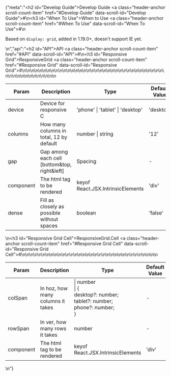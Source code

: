 {"meta":"<h2 id=\"Develop Guide\">Develop Guide <a class=\"header-anchor scroll-count-item\" href=\"#Develop Guide\" data-scroll-id=\"Develop Guide\">#</a></h2>\n<h3 id=\"When To Use\">When to Use <a class=\"header-anchor scroll-count-item\" href=\"#When To Use\" data-scroll-id=\"When To Use\">#</a></h3>\n<p>Based on <code>display: grid</code>, added in 1.19.0+, doesn&apos;t support IE yet.</p>\n","api":"<h2 id=\"API\">API <a class=\"header-anchor scroll-count-item\" href=\"#API\" data-scroll-id=\"API\">#</a></h2>\n<h3 id=\"Responsive Grid\">ResponsiveGrid <a class=\"header-anchor scroll-count-item\" href=\"#Responsive Grid\" data-scroll-id=\"Responsive Grid\">#</a></h3>\n<table>\n<thead>\n<tr>\n<th>Param</th>\n<th>Description</th>\n<th>Type</th>\n<th>Default Value</th>\n<th>Required</th>\n</tr>\n</thead>\n<tbody>\n<tr>\n<td>device</td>\n<td>Device for responsive C</td>\n<td>&apos;phone&apos; | &apos;tablet&apos; | &apos;desktop&apos;</td>\n<td>&apos;desktop&apos;</td>\n<td></td>\n</tr>\n<tr>\n<td>columns</td>\n<td>How many columns in total, 12 by default</td>\n<td>number | string</td>\n<td>&apos;12&apos;</td>\n<td></td>\n</tr>\n<tr>\n<td>gap</td>\n<td>Gap among each cell [bottom&amp;top, right&amp;left]</td>\n<td>Spacing</td>\n<td>-</td>\n<td></td>\n</tr>\n<tr>\n<td>component</td>\n<td>The html tag to be rendered</td>\n<td>keyof React.JSX.IntrinsicElements</td>\n<td>&apos;div&apos;</td>\n<td></td>\n</tr>\n<tr>\n<td>dense</td>\n<td>Fill as closely as possible without spaces</td>\n<td>boolean</td>\n<td>&apos;false&apos;</td>\n<td></td>\n</tr>\n</tbody>\n</table>\n<h3 id=\"Responsive Grid Cell\">ResponsiveGrid.Cell <a class=\"header-anchor scroll-count-item\" href=\"#Responsive Grid Cell\" data-scroll-id=\"Responsive Grid Cell\">#</a></h3>\n<table>\n<thead>\n<tr>\n<th>Param</th>\n<th>Description</th>\n<th>Type</th>\n<th>Default Value</th>\n<th>Required</th>\n</tr>\n</thead>\n<tbody>\n<tr>\n<td>colSpan</td>\n<td>In hoz, how many columns it takes</td>\n<td>| number<br> | {<br> desktop?: number;<br> tablet?: number;<br> phone?: number;<br> }</td>\n<td>-</td>\n<td></td>\n</tr>\n<tr>\n<td>rowSpan</td>\n<td>In ver, how many rows it takes</td>\n<td>number</td>\n<td>-</td>\n<td></td>\n</tr>\n<tr>\n<td>component</td>\n<td>The html tag to be rendered</td>\n<td>keyof React.JSX.IntrinsicElements</td>\n<td>&apos;div&apos;</td>\n<td></td>\n</tr>\n</tbody>\n</table>\n"}